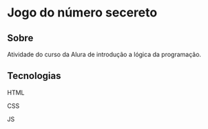 <h1> Jogo do número secereto </h1>

<h2>Sobre</h2>

<p>Atividade do curso da Alura de introdução a lógica da programação.</p>

<h2>Tecnologias</h2>

<p>HTML</p>
<p>CSS</p>
<p>JS</p>
